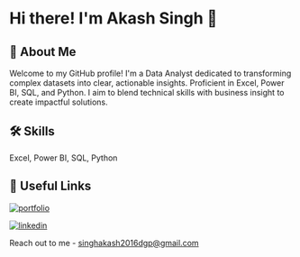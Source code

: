 # Hi there! I'm Akash Singh 👋


## 🚀 About Me
Welcome to my GitHub profile! I'm a Data Analyst dedicated to transforming complex datasets into clear, actionable insights. Proficient in Excel, Power BI, SQL, and Python. I aim to blend technical skills with business insight to create impactful solutions.



## 🛠 Skills

Excel, Power BI, SQL, Python



## 🔗 Useful Links
[![portfolio](https://img.shields.io/badge/my_portfolio-000?style=for-the-badge&logo=ko-fi&logoColor=white)](https://codebasics.io/portfolio/Akash-Singh)

[![linkedin](https://img.shields.io/badge/linkedin-0A66C2?style=for-the-badge&logo=linkedin&logoColor=white)](https://www.linkedin.com/in/akash-singh-dataanalyst/)

Reach out to me - singhakash2016dgp@gmail.com

